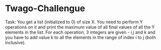 # Twago-Challengue
Task: You get a list (initialized to 0) of size X. You need to perform Y operations on it and print the maximum value of all final values of all the Y elements in the list. For each operation, 3 integers are given - i,j and k and you have to add value k to all the elements in the range of index i to j (both inclusive).
